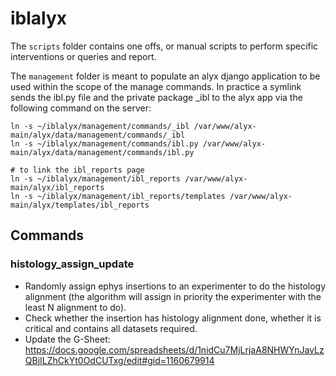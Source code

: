 # iblalyx

The `scripts` folder contains one offs, or manual scripts to perform specific interventions or queries and report.

The `management` folder is meant to populate an alyx django application to be used within the scope of the manage commands.
In practice a symlink sends the ibl.py file and the private package _ibl to the alyx app via the following command on the server:

```
ln -s ~/iblalyx/management/commands/_ibl /var/www/alyx-main/alyx/data/management/commands/_ibl
ln -s ~/iblalyx/management/commands/ibl.py /var/www/alyx-main/alyx/data/management/commands/ibl.py

# to link the ibl_reports page
ln -s ~/iblalyx/management/ibl_reports /var/www/alyx-main/alyx/ibl_reports
ln -s ~/iblalyx/management/ibl_reports/templates /var/www/alyx-main/alyx/templates/ibl_reports
```

## Commands

### histology_assign_update
- Randomly assign ephys insertions to an experimenter to do the histology alignment (the algorithm will assign in priority the experimenter with the least N alignment to do).
- Check whether the insertion has histology alignment done, whether it is critical and contains all datasets required.
- Update the G-Sheet: https://docs.google.com/spreadsheets/d/1nidCu7MjLrjaA8NHWYnJavLzQBjILZhCkYt0OdCUTxg/edit#gid=1160679914
